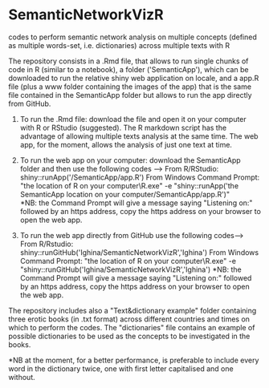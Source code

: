 # SemanticNetworkVizR
codes to perform semantic network analysis on multiple concepts (defined as multiple words-set, i.e. dictionaries) across multiple texts with R



The repository consists in a .Rmd file, that allows to run single chunks of code in R (similar to a notebook), a folder ('SemanticApp'), which can be downloaded to run the relative shiny web application on locale, and a app.R file (plus a www folder containing the images of the app) that is the same file contained in the SemanticApp folder but allows to run the app directly from GitHub.

1) To run the .Rmd file: download the file and open it on your computer with R or RStudio (suggested). The R markdown script has the advantage of allowing multiple texts analysis at the same time. The web app, for the moment, allows the analysis of just one text at time. 

2) To run the web app on your computer: download the SemanticApp folder and then use the following codes -->                             From R/RStudio: shiny::runApp('<the SemanticApp location on your computer>/SemanticApp/app.R')
From Windows Command Prompt: "the location of R on your computer\R.exe" -e "shiny::runApp('the SemanticApp location on your computer/SemanticApp/app.R')"    
*NB: the Command Prompt will give a message saying "Listening on:" followed by an https address, copy the https address on your browser to open the web app.
  
3) To run the web app directly from GitHub use the following codes-->
From R/Rstudio: shiny::runGitHub('Ighina/SemanticNetworkVizR','Ighina')
From Windows Command Prompt: "the location of R on your computer\R.exe" -e "shiny::runGitHub('Ighina/SemanticNetworkVizR','Ighina')
*NB: the Command Prompt will give a message saying "Listening on:" followed by an https address, copy the https address on your browser to open the web app.

The repository includes also a "Text&dictionary example" folder containing three erotic books (in .txt format) across different countries and times on which to perform the codes. The "dictionaries" file contains an example of possible dictionaries to be used as the concepts to be investigated in the books.

*NB at the moment, for a better performance, is preferable to include every word in the dictionary twice, one with first letter capitalised and one without.
